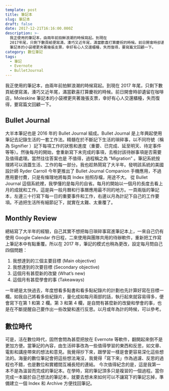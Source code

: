```yaml
---
template: post
title: 筆記本
slug: 筆記本
draft: false
date: 2017-12-21T16:16:00.000Z
description: >-
  我正使用的筆記本，由兩年前拍鮮浪潮的時候寫起。到現在
  2017年尾，只剩下數頁紙便寫滿，湊巧又近年尾，滿當歡喜打算慶祝的時候。前日開會時卻遺留在咖啡店，Moleskine
  筆記本的小袋裡更夾著幾張支票，幸好有心人交還櫃檯，失而復得，要寫篇文回顧一下。
category: 數位筆記
tags:
  - 筆記
  - Evernote
  - BulletJournal
---
```


我正使用的筆記本，由兩年前拍鮮浪潮的時候寫起。到現在 2017 年尾，只剩下數頁紙便寫滿，湊巧又近年尾，滿當歡喜打算慶祝的時候。前日開會時卻遺留在咖啡店，Moleskine 筆記本的小袋裡更夾著幾張支票，幸好有心人交還櫃檯，失而復得，要寫篇文回顧一下。

## Bullet Journal

大半本筆記也是 2016 年的 Bullet Journal 組成。Bullet Journal 是上年興起使用筆記去記錄生活的一套工作法。精髓在於不斷記下生活的瑣碎事，以不同符號（稱為 Signifier ）記下每項工作的狀態和進度（重要、已完成、延至明天、待定事件等等）。然後每月的開始，會重新寫下未完成的事項，去檢討該待辦事項是否需要及值得處理。當然往往答案也是 不值得，過程稱之為 “Migration” 。筆記系統按理將可以涵蓋生活、工作的每一部分。我也趁熱鬧寫了大半年。發明該系統的美國設計師 Ryder Carroll 今年更推出了 Bullet Journal Companion 手機應用，不過應用要付費，只是有條理地將每頁 Index 拍照存檔，用途不大。
從 Bullet Journal 這個系統裡，我學懂的是每月的自省。每月的開始以一個月的長度去看上月的成就和工作。這是與一般月曆和行事曆應用最不同的地方。一頁兩版的筆記本，左邊三十行寫下每一日的重要事件和工作，右邊以月為計記下自己的工作要項。不過把生活所有細節記下，就實在太難、太重覆了。

## Monthly Review

總結寫了大半年的經驗，自己其實不想把每日瑣碎事寫進筆記本上，一來自己仍有使用 Google Calendar 作日程，二來使用與團隊共用的待辦軟件，重新把工作寫上筆記本中有點重覆。所以在 2017 年，筆記的模式也稍為更改，設定每月問自己四個問題：

1. 我想達到的三個主要目標 (Main objective)
2. 我想達到的次要目標 (Secondary objective)
3. 這個月有甚麼新的改變 (What’s new)
4. 這個月有甚麼學會的事 (Takeaways)

一年總是太快過去，年度想看多點書和看多點紀錄片的計劃也先計算好寫在目標一欄。如我自己將看多些紀錄片，量化成如每月兩部的話，執行起來就容易得多，便會寫下在第 1 和第 2 欄。第 3 和第 4 欄，是自問有甚麼新的改變和學會的事，也是在不斷提醒自己要作出一些改變和進行反思。以月或年為計的時候，可以參考。

## 數位時代

可是，活在數位時代，固然會問為甚麼把放在 Evernote 等軟件，翻開起來倒不是更加方便。當筆記的內容，由生活碎事改為一些值得學習的東西和反思，如文章、電影和講座帶來的想法和意見。我覺得抄下來，跟學習一樣是會更容易深化這些想法的。海量的數位筆記會把這些想法淹沒，我覺得「寫下來」作為過濾、反思的過程也不錯，也是數位和實體間互補長短的連結。
今次值得紀念的是，這是我第一本不是為溫習而完成的筆記本。在學時，寫的筆記頂多只是複習的一個過程。當你完成一本屬於自己想法的筆記本，就要去想未來如何可以不讓寫下的筆記忘掉，準備建立一個 Index 和 Archive 方便找回筆記。
